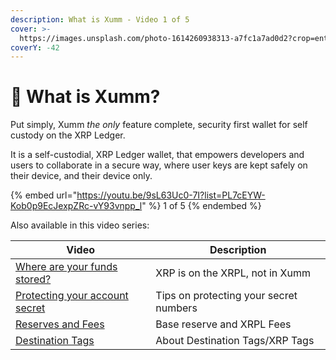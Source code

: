 ```yaml
---
description: What is Xumm - Video 1 of 5
cover: >-
  https://images.unsplash.com/photo-1614260938313-a7fc1a7ad0d2?crop=entropy&cs=tinysrgb&fm=jpg&ixid=MnwxOTcwMjR8MHwxfHNlYXJjaHwyfHx3YWxsZXR8ZW58MHx8fHwxNjc0NTczMDg3&ixlib=rb-4.0.3&q=80
coverY: -42
---
```


# 💸 What is Xumm?

Put simply, Xumm _the only_ feature complete, security first wallet for self custody on the XRP Ledger.

It is a self-custodial, XRP Ledger wallet, that empowers developers and users to collaborate in a secure way, where user keys are kept safely on their device, and their device only.



{% embed url="https://youtu.be/9sL63Uc0-7I?list=PL7cEYW-Kob0p9EcJexpZRc-vY93vnpp_l" %}
1 of 5
{% endembed %}

Also available in this video series:

| Video                                                                                             | Description                            |
| ------------------------------------------------------------------------------------------------- | -------------------------------------- |
| [Where are your funds stored?](where-are-your-funds-stored.md)                                    | XRP is on the XRPL, not in Xumm        |
| [Protecting your account secret](how-can-you-access-your-xrpl-account.md)                         | Tips on protecting your secret numbers |
| [Reserves and Fees](../xrp-ledger-resources/xrp-ledger-concepts/reserves-and-fees-on-the-xrpl.md) | Base reserve and XRPL Fees             |
| [Destination Tags](../learning-more-about-xumm/destination-tags.md)                               | About Destination Tags/XRP Tags        |

